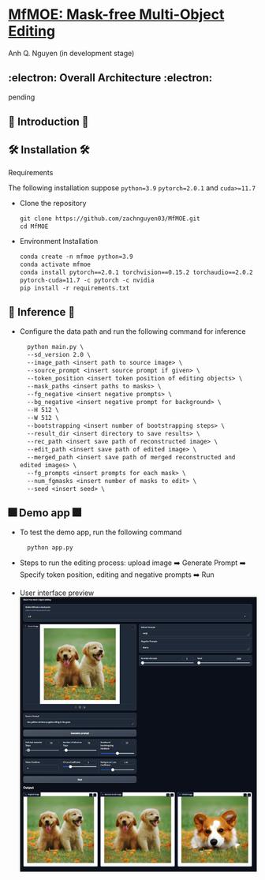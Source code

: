 # [MfMOE: Mask-free Multi-Object Editing](https://vcl.seoultech.ac.kr)

Anh Q. Nguyen (in development stage)

## :electron: Overall Architecture :electron:

pending

## :tada: Introduction :tada:


## :hammer_and_wrench: Installation :hammer_and_wrench:

Requirements

The following installation suppose `python=3.9` `pytorch=2.0.1` and `cuda>=11.7`

- Clone the repository

  ```
  git clone https://github.com/zachnguyen03/MfMOE.git
  cd MfMOE
  ```

- Environment Installation
  ```
  conda create -n mfmoe python=3.9
  conda activate mfmoe
  conda install pytorch==2.0.1 torchvision==0.15.2 torchaudio==2.0.2 pytorch-cuda=11.7 -c pytorch -c nvidia
  pip install -r requirements.txt
  ```

## :nut_and_bolt: Inference :nut_and_bolt:
- Configure the data path and run the following command for inference
  ```
    python main.py \
    --sd_version 2.0 \
    --image_path <insert path to source image> \
    --source_prompt <insert source prompt if given> \
    --token_position <insert token position of editing objects> \
    --mask_paths <insert paths to masks> \
    --fg_negative <insert negative prompts> \
    --bg_negative <insert negative prompt for background> \
    --H 512 \
    --W 512 \
    --bootstrapping <insert number of bootstrapping steps> \
    --result_dir <insert directory to save results> \
    --rec_path <insert save path of reconstructed image> \
    --edit_path <insert save path of edited image> \
    --merged_path <insert save path of merged reconstructed and edited images> \
    --fg_prompts <insert prompts for each mask> \
    --num_fgmasks <insert number of masks to edit> \
    --seed <insert seed> \
  ```

## :fireworks: Demo app :fireworks:
- To test the demo app, run the following command
  ```
    python app.py
  ```

- Steps to run the editing process: upload image :arrow_right: Generate Prompt :arrow_right: Specify token position, editing and negative prompts :arrow_right: Run

- User interface preview ![demo](./assets/demo.png)
